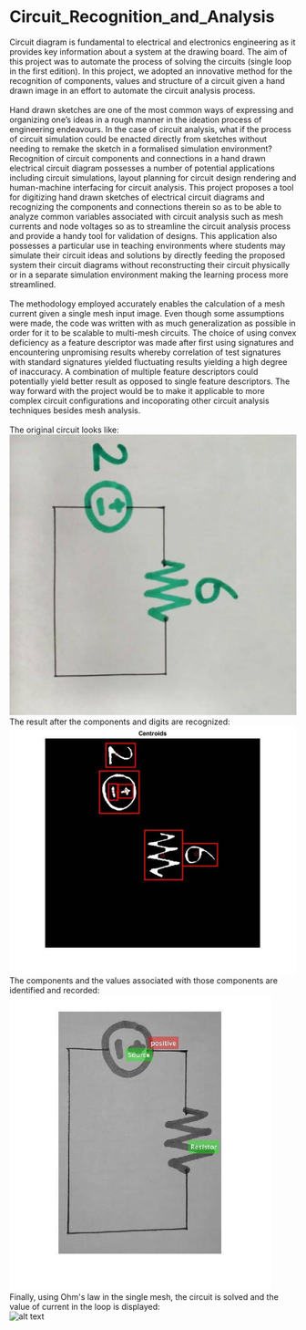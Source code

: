 # Circuit_Recognition_and_Analysis
Circuit diagram is fundamental to electrical and electronics engineering as it provides key information about a system at the drawing board. The aim of this project was to automate the process of solving the circuits (single loop in the first edition). In this project, we adopted an innovative method for the recognition of components, values and structure of a circuit given a hand drawn image in an effort to automate the circuit analysis process.
<br />
<br />
Hand drawn sketches are one of the most common ways of expressing and organizing one’s ideas in a rough manner in the
ideation process of engineering endeavours. In the case of circuit analysis, what if the process of circuit simulation could be
enacted directly from sketches without needing to remake the
sketch in a formalised simulation environment? Recognition
of circuit components and connections in a hand drawn electrical circuit diagram possesses a number of potential applications including circuit simulations, layout planning for circuit
design rendering and human-machine interfacing for circuit
analysis. This project proposes a tool for digitizing hand
drawn sketches of electrical circuit diagrams and recognizing
the components and connections therein so as to be able to analyze common variables associated with circuit analysis such
as mesh currents and node voltages so as to streamline the circuit analysis process and provide a handy tool for validation
of designs. This application also possesses a particular use in
teaching environments where students may simulate their circuit ideas and solutions by directly feeding the proposed system their circuit diagrams without reconstructing their circuit
physically or in a separate simulation environment making the
learning process more streamlined.
<br />
<br />
The methodology employed accurately enables the calculation of a mesh current given a single mesh input image.
Even though some assumptions were made, the code was
written with as much generalization as possible in order for it
to be scalable to multi-mesh circuits. The choice of using convex deficiency as a feature descriptor was made after first using signatures and encountering unpromising results whereby
correlation of test signatures with standard signatures yielded
fluctuating results yielding a high degree of inaccuracy. A
combination of multiple feature descriptors could potentially
yield better result as opposed to single feature descriptors.
The way forward with the project would be to make it applicable to more complex circuit configurations and incoporating
other circuit analysis techniques besides mesh analysis.
<br />
<br />
The original circuit looks like:
![alt text](https://github.com/MursalinLarik/Circuit_Recognition_and_Analysis/blob/main/circuit.jpg)
<br />
The result after the components and digits are recognized:
<br />
![alt text](https://github.com/MursalinLarik/Circuit_Recognition_and_Analysis/blob/main/detected.jpg)
<br />
The components and the values associated with those components are identified and recorded:
<br />
![alt text](https://github.com/MursalinLarik/Circuit_Recognition_and_Analysis/blob/main/identified.jpg)
<br />
Finally, using Ohm's law in the single mesh, the circuit is solved and the value of current in the loop is displayed:
<br />
![alt text](https://github.com/MursalinLarik/Circuit_Recognition_and_Analysis/blob/main/solved.jpg)
